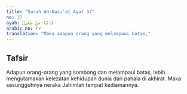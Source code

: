```yaml
---
title: "Surah An-Nazi'at Ayat 37"
no: 37
ayah: فَاَمَّا مَنْ طَغٰىۖ
arabic_no: ٣٧
translation: "Maka adapun orang yang melampaui batas,"
---
```


## Tafsir

Adapun orang-orang yang sombong dan melampaui batas, lebih mengutamakan kelezatan kehidupan dunia dari pahala di akhirat. Maka sesungguhnya neraka Jahimlah tempat kediamannya.